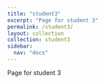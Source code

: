 ```yaml
---
title: "student3"
excerpt: "Page for student 3"
permalink: /student3/
layout: collection
collection: student3
sidebar:
  nav: "docs"
---
```

Page for student 3